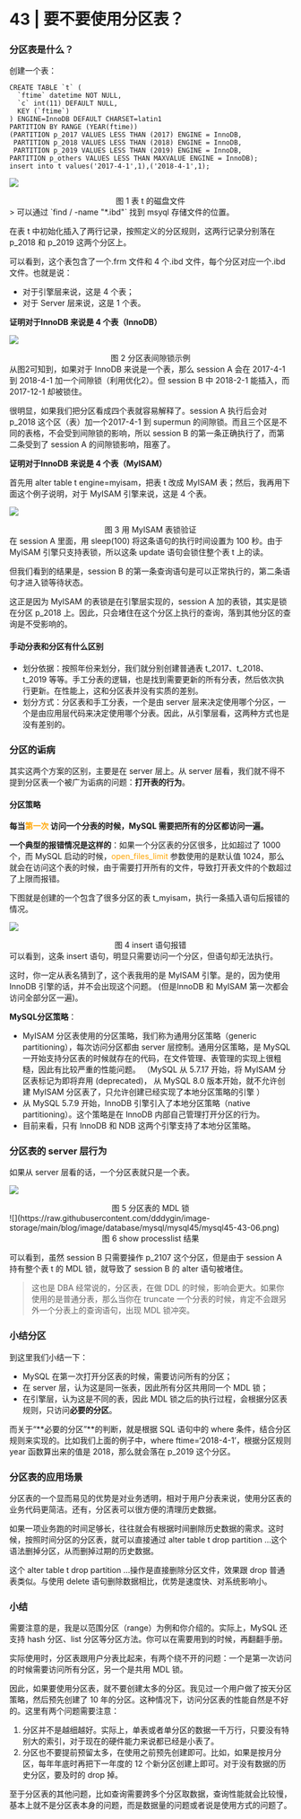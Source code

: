 # 43 | 要不要使用分区表？

###  分区表是什么？ 

创建一个表：

```mysql
CREATE TABLE `t` (
  `ftime` datetime NOT NULL,
  `c` int(11) DEFAULT NULL,
  KEY (`ftime`)
) ENGINE=InnoDB DEFAULT CHARSET=latin1
PARTITION BY RANGE (YEAR(ftime))
(PARTITION p_2017 VALUES LESS THAN (2017) ENGINE = InnoDB,
 PARTITION p_2018 VALUES LESS THAN (2018) ENGINE = InnoDB,
 PARTITION p_2019 VALUES LESS THAN (2019) ENGINE = InnoDB,
PARTITION p_others VALUES LESS THAN MAXVALUE ENGINE = InnoDB);
insert into t values('2017-4-1',1),('2018-4-1',1);
```

![](https://raw.githubusercontent.com/dddygin/image-storage/main/blog/image/database/mysql/mysql45/mysql45-43-01.png)

<center> 图 1 表 t 的磁盘文件 </center>
> 可以通过 `find / -name "*.ibd"` 找到 msyql 存储文件的位置。

在表 t 中初始化插入了两行记录，按照定义的分区规则，这两行记录分别落在 p_2018 和 p_2019 这两个分区上。

可以看到，这个表包含了一个.frm 文件和 4 个.ibd 文件，每个分区对应一个.ibd 文件。也就是说：

- 对于引擎层来说，这是 4 个表；
- 对于 Server 层来说，这是 1 个表。

**证明对于InnoDB 来说是 4 个表（InnoDB）**

![](https://raw.githubusercontent.com/dddygin/image-storage/main/blog/image/database/mysql/mysql45/mysql45-43-02.png)

<center> 图 2 分区表间隙锁示例 </center>
从图2可知到，如果对于 InnoDB 来说是一个表，那么 session A 会在 2017-4-1 到 2018-4-1 加一个间隙锁（利用优化2）。但 session B 中 2018-2-1 能插入，而 2017-12-1 却被锁住。

很明显，如果我们把分区看成四个表就容易解释了。session A 执行后会对 p_2018 这个区（表）加一个2017-4-1 到 supermun 的间隙锁。而且三个区是不同的表格，不会受到间隙锁的影响，所以 session B 的第一条正确执行了，而第二条受到了 session A 的间隙锁影响，阻塞了。

**证明对于InnoDB 来说是 4 个表（MyISAM）**

首先用 alter table t engine=myisam，把表 t 改成 MyISAM 表；然后，我再用下面这个例子说明，对于 MyISAM 引擎来说，这是 4 个表。

![](https://raw.githubusercontent.com/dddygin/image-storage/main/blog/image/database/mysql/mysql45/mysql45-43-03.png)

<center> 图 3 用 MyISAM 表锁验证 </center>
在 session A 里面，用 sleep(100) 将这条语句的执行时间设置为 100 秒。由于 MyISAM 引擎只支持表锁，所以这条 update 语句会锁住整个表 t 上的读。

但我们看到的结果是，session B 的第一条查询语句是可以正常执行的，第二条语句才进入锁等待状态。

这正是因为 MyISAM 的表锁是在引擎层实现的，session A 加的表锁，其实是锁在分区 p_2018 上。因此，只会堵住在这个分区上执行的查询，落到其他分区的查询是不受影响的。

#### 手动分表和分区有什么区别

- 划分依据：按照年份来划分，我们就分别创建普通表 t_2017、t_2018、t_2019 等等。手工分表的逻辑，也是找到需要更新的所有分表，然后依次执行更新。在性能上，这和分区表并没有实质的差别。
- 划分方式：分区表和手工分表，一个是由 server 层来决定使用哪个分区，一个是由应用层代码来决定使用哪个分表。因此，从引擎层看，这两种方式也是没有差别的。

### 分区的诟病

其实这两个方案的区别，主要是在 server 层上。从 server 层看，我们就不得不提到分区表一个被广为诟病的问题：**打开表的行为**。 

#### 分区策略

**每当<font color='orange'>第一次</font> 访问一个分表的时候，MySQL 需要把所有的分区都访问一遍。**

**一个典型的报错情况是这样的**：如果一个分区表的分区很多，比如超过了 1000 个，而 MySQL 启动的时候，<font color='orange'>open_files_limit</font> 参数使用的是默认值 1024，那么就会在访问这个表的时候，由于需要打开所有的文件，导致打开表文件的个数超过了上限而报错。

下图就是创建的一个包含了很多分区的表 t_myisam，执行一条插入语句后报错的情况。 

![](https://raw.githubusercontent.com/dddygin/image-storage/main/blog/image/database/mysql/mysql45/mysql45-43-04.png)

<center> 图 4 insert 语句报错 </center>
可以看到，这条 insert 语句，明显只需要访问一个分区，但语句却无法执行。 

这时，你一定从表名猜到了，这个表我用的是 MyISAM 引擎。是的，因为使用 InnoDB 引擎的话，并不会出现这个问题。 (但是InnoDB 和  MyISAM 第一次都会访问全部分区一遍)。

**MySQL分区策略**：

- MyISAM 分区表使用的分区策略，我们称为通用分区策略（generic partitioning），每次访问分区都由 server 层控制。通用分区策略，是 MySQL 一开始支持分区表的时候就存在的代码，在文件管理、表管理的实现上很粗糙，因此有比较严重的性能问题。 （MySQL 从 5.7.17 开始，将 MyISAM 分区表标记为即将弃用 (deprecated)， 从 MySQL 8.0 版本开始，就不允许创建 MyISAM 分区表了，只允许创建已经实现了本地分区策略的引擎  ）
- 从 MySQL 5.7.9 开始，InnoDB 引擎引入了本地分区策略（native partitioning）。这个策略是在 InnoDB 内部自己管理打开分区的行为。 
- 目前来看，只有 InnoDB 和 NDB 这两个引擎支持了本地分区策略。 

### 分区表的 server 层行为

如果从 server 层看的话，一个分区表就只是一个表。 

![](https://raw.githubusercontent.com/dddygin/image-storage/main/blog/image/database/mysql/mysql45/mysql45-43-05.png)

<center>图 5 分区表的 MDL 锁</center>
![](https://raw.githubusercontent.com/dddygin/image-storage/main/blog/image/database/mysql/mysql45/mysql45-43-06.png)

<center> 图 6 show processlist 结果 </center>

可以看到，虽然 session B 只需要操作 p_2107 这个分区，但是由于 session A 持有整个表 t 的 MDL 锁，就导致了 session B 的 alter 语句被堵住。

> 这也是 DBA 经常说的，分区表，在做 DDL 的时候，影响会更大。如果你使用的是普通分表，那么当你在 truncate 一个分表的时候，肯定不会跟另外一个分表上的查询语句，出现 MDL 锁冲突。 

### 小结分区

 到这里我们小结一下： 

- MySQL 在第一次打开分区表的时候，需要访问所有的分区； 
-  在 server 层，认为这是同一张表，因此所有分区共用同一个 MDL 锁； 
- 在引擎层，认为这是不同的表，因此 MDL 锁之后的执行过程，会根据分区表规则，只访问**必要的分区**。

而关于“**必要的分区”**的判断，就是根据 SQL 语句中的 where 条件，结合分区规则来实现的。比如我们上面的例子中，where ftime=‘2018-4-1’，根据分区规则 year 函数算出来的值是 2018，那么就会落在 p_2019 这个分区。

###  分区表的应用场景 

分区表的一个显而易见的优势是对业务透明，相对于用户分表来说，使用分区表的业务代码更简洁。还有，分区表可以很方便的清理历史数据。

如果一项业务跑的时间足够长，往往就会有根据时间删除历史数据的需求。这时候，按照时间分区的分区表，就可以直接通过 alter table t drop partition …这个语法删掉分区，从而删掉过期的历史数据。

这个 alter table t drop partition …操作是直接删除分区文件，效果跟 drop 普通表类似。与使用 delete 语句删除数据相比，优势是速度快、对系统影响小。

### 小结

需要注意的是，我是以范围分区（range）为例和你介绍的。实际上，MySQL 还支持 hash 分区、list 分区等分区方法。你可以在需要用到的时候，再翻翻手册。 

实际使用时，分区表跟用户分表比起来，有两个绕不开的问题：一个是第一次访问的时候需要访问所有分区，另一个是共用 MDL 锁。

因此，如果要使用分区表，就不要创建太多的分区。我见过一个用户做了按天分区策略，然后预先创建了 10 年的分区。这种情况下，访问分区表的性能自然是不好的。这里有两个问题需要注意： 

1.  分区并不是越细越好。实际上，单表或者单分区的数据一千万行，只要没有特别大的索引，对于现在的硬件能力来说都已经是小表了。 
2.  分区也不要提前预留太多，在使用之前预先创建即可。比如，如果是按月分区，每年年底时再把下一年度的 12 个新分区创建上即可。对于没有数据的历史分区，要及时的 drop 掉。 

至于分区表的其他问题，比如查询需要跨多个分区取数据，查询性能就会比较慢，基本上就不是分区表本身的问题，而是数据量的问题或者说是使用方式的问题了。
